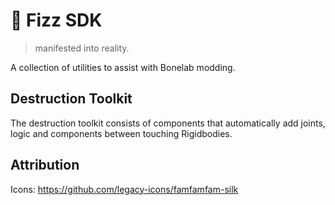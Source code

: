 # 🥤 Fizz SDK
> manifested into reality.

A collection of utilities to assist with Bonelab modding.

## Destruction Toolkit

The destruction toolkit consists of components that automatically add joints, logic and components between touching Rigidbodies.

## Attribution

Icons: https://github.com/legacy-icons/famfamfam-silk